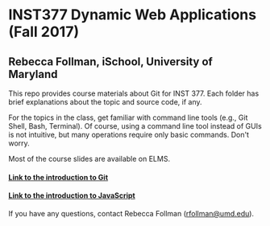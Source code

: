 INST377 Dynamic Web Applications (Fall 2017)
==============
Rebecca Follman, iSchool, University of Maryland
--------------

This repo provides course materials about Git for INST 377.
Each folder has brief explanations about the topic and source code, if any. 

For the topics in the class, get familiar with command line tools (e.g., Git Shell, Bash, Terminal). Of course, using a command line tool instead of GUIs is not intuitive, but many operations require only basic commands. Don't worry.

Most of the course slides are available on ELMS. 

#### [Link to the introduction to Git](git/) 
#### [Link to the introduction to JavaScript](javascript/) 

If you have any questions, contact Rebecca Follman (rfollman@umd.edu).  
